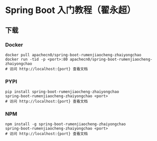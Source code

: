 # Spring Boot 入门教程（翟永超）

## 下载

### Docker

```
docker pull apachecn0/spring-boot-rumenjiaocheng-zhaiyongchao
docker run -tid -p <port>:80 apachecn0/spring-boot-rumenjiaocheng-zhaiyongchao
# 访问 http://localhost:{port} 查看文档
```

### PYPI

```
pip install spring-boot-rumenjiaocheng-zhaiyongchao
spring-boot-rumenjiaocheng-zhaiyongchao <port>
# 访问 http://localhost:{port} 查看文档
```

### NPM

```
npm install -g spring-boot-rumenjiaocheng-zhaiyongchao
spring-boot-rumenjiaocheng-zhaiyongchao <port>
# 访问 http://localhost:{port} 查看文档
```